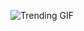
<!-- GIF_SECTION -->
![Trending GIF](https://media4.giphy.com/media/v1.Y2lkPThiYjIxNzcybXlta3pyNzVlaGtteDFuZWt3eWVnbmk2cWo1Y3M4Nm5qYm44M2hybCZlcD12MV9naWZzX3NlYXJjaCZjdD1n/HPeLSXWtdnUzK/giphy.gif)
<!-- END_GIF_SECTION -->
